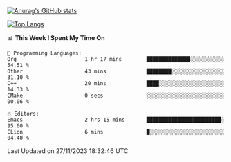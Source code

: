 [![Anurag's GitHub stats](https://github-readme-stats.vercel.app/api?username=wugouzi&count_private=true)](https://github.com/anuraghazra/github-readme-stats)

[![Top Langs](https://github-readme-stats.vercel.app/api/top-langs/?username=wugouzi&layout=compact&count_private=true&hide=html)](https://github.com/anuraghazra/github-readme-stats)

<!--START_SECTION:waka-->
📊 **This Week I Spent My Time On** 

```text
💬 Programming Languages: 
Org                      1 hr 17 mins        ██████████████░░░░░░░░░░░   54.51 % 
Other                    43 mins             ████████░░░░░░░░░░░░░░░░░   31.10 % 
C++                      20 mins             ████░░░░░░░░░░░░░░░░░░░░░   14.33 % 
CMake                    0 secs              ░░░░░░░░░░░░░░░░░░░░░░░░░   00.06 % 

🔥 Editors: 
Emacs                    2 hrs 15 mins       ████████████████████████░   95.60 % 
CLion                    6 mins              █░░░░░░░░░░░░░░░░░░░░░░░░   04.40 % 
```


 Last Updated on 27/11/2023 18:32:46 UTC
<!--END_SECTION:waka-->

<!--
**wugouzi/wugouzi** is a ✨ _special_ ✨ repository because its `README.md` (this file) appears on your GitHub profile.

Here are some ideas to get you started:

- 🔭 I’m currently working on ...
- 🌱 I’m currently learning ...
- 👯 I’m looking to collaborate on ...
- 🤔 I’m looking for help with ...
- 💬 Ask me about ...
- 📫 How to reach me: ...
- 😄 Pronouns: ...
- ⚡ Fun fact: ...
-->
